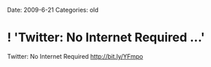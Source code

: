 Date: 2009-6-21
Categories: old

# ! 'Twitter: No Internet Required ...'

Twitter: No Internet Required <a href="http://bit.ly/YFmpo" rel="nofollow">http://bit.ly/YFmpo</a>
